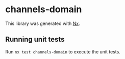# channels-domain

This library was generated with [Nx](https://nx.dev).

## Running unit tests

Run `nx test channels-domain` to execute the unit tests.
